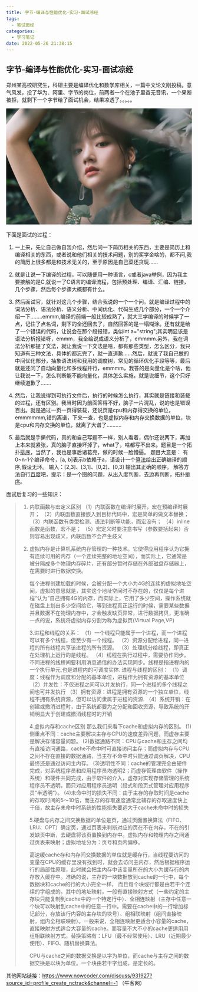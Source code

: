 ```yaml
---
title: 字节-编译与性能优化-实习-面试凉经
tags:
  - 笔试面经
categories:
  - 学习笔记
date: 2022-05-26 21:38:15
---
```


## 字节-编译与性能优化-实习-面试凉经

郑州某高校研究生，科研主要是编译优化和数学库相关，一篇中文论文刚投稿，意气风发，投了华为、阿里、字节的岗位，前两者一个在池子里杳无音讯，一个果断被拒，就剩下一个字节给了面试机会，结果凉透了。。。。。 

![2027302](%E5%AD%97%E8%8A%82-%E7%BC%96%E8%AF%91%E4%B8%8E%E6%80%A7%E8%83%BD%E4%BC%98%E5%8C%96-%E5%AE%9E%E4%B9%A0-%E9%9D%A2%E8%AF%95%E5%87%89%E7%BB%8F/2027302.jpg)

 下面是面试的过程： 

<!--more-->

1. 一上来，先让自己做自我介绍，然后问一下简历相关的东西，主要是简历上和编译相关的东西，或者说和他们相关的技术问题，别的奖学金啥的，都不问,我的简历上很多都是和技术无关的，至于原因是自己菜还贪玩...... 

2. 就是让说一下编译的过程，可以随便用一种语言，c或者java举例，因为我主要接触的是C,就说一了C语言的编译流程，包括预处理、编译、汇编、链接，几个步骤，然后每个步骤大概都有什么。 

3. 然后面试官，就针对这几个步骤，结合我说的一个一个问。就是编译过程中的词法分析、语法分析、语义分析、中间优化、代码生成几个部分，一个一个介绍一下........emmm,编译的前端一般比较成熟了，就大三学编译的时候学了一点，记住了点名词，剩下的全还回去了，自然回答的是一塌糊涂。还有就是给了一个错误的代码，让说会在那个段报错，类似int a="string";其实明显该是语法分析报错呀，emmm，我全给说成语义分析了，emmmm.另外，我在词法分析那提了文法，就让我说一下文法是啥，都有那些类型，怎么区分，我只知道有三种文法，具体的都忘完了，就一直道歉......然后，就说了我自己做的中间优化部分，抽象语法树和我用的调度树，常见的循环优化手段等等，最后就是还问了自动向量化和多线程并行，emmmm，我答的是向量化是个啥，他让我说一下，怎么判断能不能向量化，具体怎么实施，就是说细节，这个只好继续道歉了....... 

4. 然后，让我说得到可执行文件后，执行的时候怎么执行，其实就是链接和装载的过程，还有区别。我当时因为前面答得不好，脑子一片混乱，说的也是错误百出。就是通过一页一页得装载，还说页是cpu和内存得交换的单位，emmmmmm,错的离谱，下来一查，也是虚拟内存和内存交换数据的单位，块是cpu和内存交换的单位，就离了大谱了.......... 

5. 最后就是手撕代码，真的和自己写题不一样，别人看着，偶尔还说两下，再加上本来就紧张，真的脑子直接坏掉了，what了，啥都写不出来。题目是一个拓扑[排序]()，当然了，我也是事后诸葛亮，做的时候一脸懵逼。 题目大意是： 有0~n-1个编译命令，[a, b]表示b依赖于a，请设计一个[算法]()给出正确编译的顺序,假设无环。 输入：[2,3]、[3,1]、[0,2]、[0,3] 输出其正确的顺序。 解答方法自行[百度]()吧，提示：是一个图的问题，从出入度判断，去边再判断，拓扑[排序]()。

   

面试后复习的一些知识：

> 1. 内联函数与宏定义区别
>     （1）内联函数在编译时展开，宏在预编译时展开；
>     （2）内联函数直接嵌入到目标代码中，宏是简单的做文本替换；
>     （3）内联函数有类型检测、语法判断等功能，而宏没有；
>     （4）inline函数是函数，宏不是；
>     （5）宏定义时要注意书写（参数要括起来）否则容易出现歧义，内联函数不会产生歧义
>
> 2. 虚拟内存是计算机系统内存管理的一种技术。它使得应用程序认为它拥有连续可用的内存（一个连续完整的地址空间），而实际上，它通常是被分隔成多个物理内存碎片，还有部分暂时存储在外部磁盘存储器上，在需要时进行数据交换。
>
>    每个进程创建加载的时候，会被分配一个大小为4G的连续的虚拟地址空间，虚拟的意思就是，其实这个地址空间时不存在的，仅仅是每个进程“认为”自己拥有4G的内存，而实际上，它用了多少空间，操作系统就在磁盘上划出多少空间给它，等到进程真正运行的时候，需要某些数据并且数据不在物理内存中，才会触发缺页异常，进行数据拷贝，更准确一点的说，系统将虚拟内存分割为称为虚拟页(Virtual Page,VP)
>
>    3.进程和线程的关系：
>    （1）一个线程只能属于一个进程，而一个进程可以有多个线程，但至少有一个线程。 （2）资源分配给进程，同一进程的所有线程共享该进程的所有资源。 （3）处理机分给线程，即真正在处理机上运行的是线程。 （4）线程在执行过程中，需要协作同步。不同进程的线程间要利用消息通信的办法实现同步。线程是指进程内的一个执行单元,也是进程内的可调度实体. 
>    进程与线程的区别：
>    （1）调度：线程作为调度和分配的基本单位，进程作为拥有资源的基本单位 （2）并发性：不仅进程之间可以并发执行，同一个进程的多个线程之间也可并发执行 （3）拥有资源：进程是拥有资源的一个独立单位，线程不拥有系统资源，但可以访问隶属于进程的资源. （4）系统开销：在创建或撤消进程时，由于系统都要为之分配和回收资源，导致系统的开销明显大于创建或撤消线程时的开销
>
>    4.虚拟内存和cache区别
>    那么我们来看下cache和虚拟内存的区别。
>    (1)侧重点不同：cache主要解决主存与CPU的速度差异问题，而虚存主要是解决存储容量问题。
>    (2)数据通路不同：CPU与cache和主存之间均有直接访问通路，cache不命中时可直接访问主存；而虚拟内存与CPU之间不存在直接的数据通路，当主存不命中时只能通过调页解决，CPU最终还是通过访问主内存。
>    (3)透明性不同：cache的管理完全由硬件完成，对系统程序员和应用程序员均透明2；而虚存管理由软件（操作系统）和硬件共同完成，由于软件的介入，虚存对实现存储管理的系统程序员不透明，而只对应用程序员透明（段式和段页式管理对应用程序员“半透明”）。
>    (4)未命中时的损失不同：由于主存的存取时间是cache的存取时间的5～10倍，而主存的存取速度通常比辅存的存取速度快上千倍，故主存未命中时系统的性能损失要远大于cache未命中时的损失
>
>    5.硬盘与内存之间交换数据的单位是页，通过页面置换算法（FIFO、LRU、OPT）确定页，通过页表来判断对应的页在不在内存，不在的引发缺页中断，去硬盘将该页置换到内存中。虚拟内存和物理内存之间通过页表来映射；虚拟地址分为：页号和页内偏移。
>
>    高速缓cache存和内存间交换数据的单位就是缓存行，当线程要访问的变量在CPU的缓存里没有找到时，就会去访问主内存，然后根据程序运行的局部性原理，此时就会把主内存中该变量所在的大小为缓存行的内存放入缓存中。准确的说，主存的一块数据放到cache的一行中，每个数据块和cache的行的大小完全一样， 而且每个块或行都是由若干个连续的字组成的。其中的地址映射，一般有直接映射方式（一些约定的主存块只能复制到cache中的一个特定行中）、全相连映射（主存中任意一个块可以映射到cache中的任意一行中。需要在cache中的一行增加标记部分，存放该行内容的主存块的块号）、组相联映射（组间直接映射，组内全相联映射）。一般来说，全相连映射更适合小容量的cache，直接映射方式适合大容量的cache。而容量不大不小的cache更适用用组相联映射方式。替换策略有：LFU（最不经常使用）、LRU（近期最少使用）、FIFO、随机替换算法。
>
>    CPU与cache之间的数据交换是以字为单位，而cache与主存之间的数据交换是以块为单位。一个块由若干字组成，是定长的。

其他网站链接：https://www.nowcoder.com/discuss/931927?source_id=profile_create_nctrack&channel=-1 （牛客网）